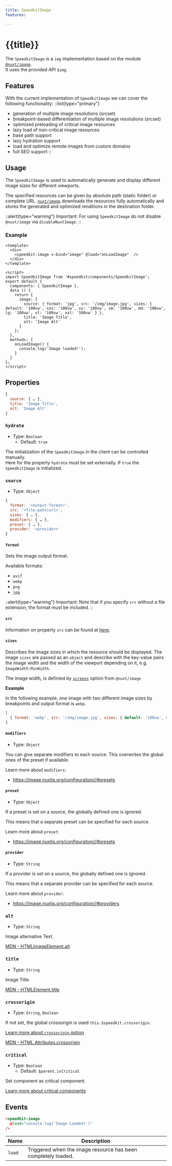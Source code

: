 ```yaml
---
title: SpeedkitImage
features:

---
```


# {{title}}

The `SpeedkitImage` is a `img` implementation based on the module [`@nuxt/image`](https://image.nuxtjs.org/).  
It uses the provided API `$img`.

## Features

With the current implementation of `SpeedkitImage` we can cover the following functionality:
::list{type="primary"}

- generation of multiple image resolutions (srcset)
- breakpoint-based differentiation of multiple image resolutions (srcset)
- optimized preloading of critical image resources
- lazy load of non-critical image resources
- base path support
- lazy hydration support
- load and optimize remote images from custom domains
- full SEO support
::

## Usage

The `SpeedkitImage` is used to automatically generate and display different image sizes for different viewports.

The specified resources can be given by absolute path (static folder) or complete URL. [`nuxt/image`](https://image.nuxtjs.org/) downloads the resources fully automatically and stores the generated and optimized renditions in the destination folder.

::alert{type="warning"}
Important: For using `SpeedkitImage` do not disable `@nuxt/image` via `disableNuxtImage`.
::

### Example

````vue
<template>
  <div>
    <speedkit-image v-bind="image" @load="onLoadImage"  />
  </div>
</template>

<script>
import SpeedkitImage from '#speedkit/components/SpeedkitImage';
export default {
  components: { SpeedkitImage },
  data () {
    return {
      image: {
        source: { format: 'jpg', src: '/img/image.jpg', sizes: { default: '100vw', xxs: '100vw', xs: '100vw', sm: '100vw', md: '100vw', lg: '100vw', xl: '100vw', xxl: '100vw' } },
        title: 'Image Title',
        alt: 'Image Alt'
      }
    };
  },
  methods: {
    onLoadImage() {
      console.log('Image loaded!');
    }
  }
};
</script>
````

## Properties

````js
{
  source: { … },
  title: 'Image Title',
  alt: 'Image Alt'
}
````

### `hydrate`

- Type: `Boolean`
  - Default: `true`

The initialization of the `SpeedkitImage` in the client can be controlled manually.  
Here for the property `hydrate` must be set externally.
If `true` the `SpeedkitImage` is initialized.

### `source`

- Type: `Object`

````js
{
  format: '<output-format>', 
  src: '<file-path|url>', 
  sizes: { … }, 
  modifiers: { … }, 
  preset: { … }, 
  provider: '<provider>'
}
````

#### `format`

Sets the image output format.

Available formats:

- `avif`
- `webp`
- `png`
- `jpg`

::alert{type="warning"}
Important: Note that if you specify `src` without a file extension, the format must be included.
::

#### `src`

Information on property `src` can be found at [here](https://image.nuxtjs.org/components/nuxt-img#src).

#### `sizes`

Describes the image sizes in which the resource should be displayed. The image `sizes` are passed as an `object` and describe with the key-value pairs the image width and the width of the viewport depending on it, e.g. `ImageWidth:MinWidth`.

The image width, is definied by [`screens`](https://image.nuxtjs.org/configuration/#screens) option from `@nuxt/image`

**Example**

In the following example, one image with two different image sizes by breakpoints and output format is `webp`.

````js
[
  { format: 'webp', src: '/img/image.jpg', sizes: { default: '100vw', sm: '100vw' } }
]
````

#### `modifiers`

- Type: `Object`

You can give separate modifiers to each source.
This overwrites the global ones of the preset if available.

Learn more about `modifiers`:

- <https://image.nuxtjs.org/configuration//#presets>

#### `preset`

- Type: `Object`

If a preset is set on a source, the globally defined one is ignored.

This means that a separate preset can be specified for each source.

Learn more about `preset`:

- <https://image.nuxtjs.org/configuration//#presets>

#### `provider`

- Type: `String`

If a provider is set on a source, the globally defined one is ignored.

This means that a separate provider can be specified for each source.

Learn more about `provider`:

- <https://image.nuxtjs.org/configuration//#providers>

### `alt`

- Type: `String`

Image alternative Text.

[MDN - HTMLImageElement.alt](https://developer.mozilla.org/en-US/docs/Web/API/HTMLImageElement/alt)

### `title`

- Type: `String`

Image Title.

[MDN - HTMLElement.title](https://developer.mozilla.org/en-US/docs/Web/API/HTMLElement/title)

### `crossorigin`

- Type: `String`, `Boolean`

If not set, the global crossorigin is used `this.$speedkit.crossorigin`.

[Learn more about `crossorigin` option](https://nuxt-speedkit.grabarzundpartner.dev/options#crossorigin)

[MDN - HTML.Attributes.crossorigin](https://developer.mozilla.org/en-US/docs/Web/HTML/Attributes/crossorigin)

### `critical`

- Type: `Boolean`
  - Default: `$parent.isCritical`

Set component as critical component.

[Learn more about critical components](/v3/usage#critical-prop-for-critical-components)

## Events

````html
<speedkit-image 
  @load="console.log('Image Loaded!')" 
/>
````

| Name   | Description                                                   |
| ------ | ------------------------------------------------------------- |
| `load` | Triggered when the image resource has been completely loaded. |
